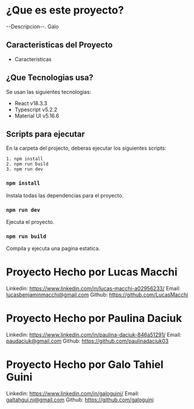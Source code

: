 # ¿Que es este proyecto?

--Descripcion--.
Galo

## Caracteristicas del Proyecto
- Caracteristicas

## ¿Que Tecnologias usa?

Se usan las siguientes tecnologias:
- React v18.3.3
- Typescript v5.2.2
- Material UI v5.16.6

## Scripts para ejecutar

En la carpeta del projecto, deberas ejecutar los siguientes scripts:

    1. npm install
    2. npm run build
    3. npm run dev

### `npm install`

Instala todas las dependencias para el proyecto.

### `npm run dev`

Ejecuta el proyecto.

### `npm run build`

Compila y ejecuta una pagina estatica.


# Proyecto Hecho por Lucas Macchi

Linkedin: https://www.linkedin.com/in/lucas-macchi-a02956233/
Email: lucasbenjaminmacchi@gmail.com
Github: https://github.com/LucasMacchi

# Proyecto Hecho por Paulina Daciuk

Linkedin: https://www.linkedin.com/in/paulina-daciuk-846a51291/
Email: paudaciuk@gmail.com
Github: https://github.com/paulinadaciuk03

# Proyecto Hecho por Galo Tahiel Guini

Linkedin: https://www.linkedin.com/in/galoguini/
Email: galtahgui.ni@gmail.com
Github: https://github.com/galoguini
